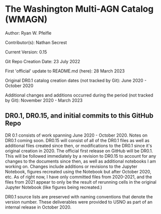 # The Washington Multi-AGN Catalog (WMAGN)

Author: Ryan W. Pfeifle

Contributor(s): Nathan Secrest

Current Version: 0.15

Git Repo Creation Date: 23 July 2022

First 'official' update to README.md (here): 28 March 2023

Original DR0.1 catalog creation dates (not tracked by Git): June 2020 - October 2020

Additional changes and additions occurred during the period (not tracked by Git): November 2020 - March 2023

## DR0.1, DR0.15, and initial commits to this GitHub Repo
DR 0.1 consists of work spanning June 2020 - October 2020. Notes on DR0.1 coming soon. 
DR0.15 will consist of all of the DR0.1 files as well as additional files created since then, or modifications to the DR0.1 since it's original creation in 2020. The official first release on GitHub will be DR0.1. This will be followed immediately by a revision to DR0.15 to account for any changes to the documents since then, as well as additional notebooks I am working on. Changes include additions or revisions to the Jupyter Notebook, figures recreated using the Notebook but after October 2020, etc. As of right now, I have only committed files from 2020-2021, and the files from 2021 appear to only be the result of rerunning cells in the original Jupyter Notebook (like figures being recreated.)

DR0.1 source lists are preserved with naming conventions that denote the version number. These deliverables were provided to USNO as part of an internal release in October 2020.